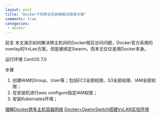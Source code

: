 ```yaml
--- 
layout: post
title: "Docker下的跨主机网络解决简单方案"
comments: true
categories:
 - docker
---
```


前言
本文演示如何解决跨主机间的Docker相互访问问题，Docker官方采用的overlay的VxLan方案，但是被绑定Swarm，而本文仅仅是用Docker本身。

运行环境
CentOS 7.0

步骤
1. 创建IAM的Group、User等；包括EC2全部权限、S3全部权限、IAM全部权限；
2. 在安装机进行aws configure指定IAM权限；
3. 安装Kubernates环境；

[理解Docker跨多主机容器网络](http://tonybai.com/2016/02/15/understanding-docker-multi-host-networking/)
[Docker+OpenvSwitch搭建VxLAN实验环境](http://www.cnblogs.com/yuuyuu/p/5180827.html)